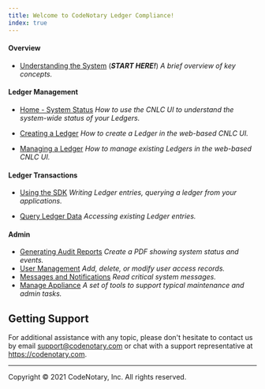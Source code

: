 ```yaml
---
title: Welcome to CodeNotary Ledger Compliance!
index: true
---
```


#### Overview

- [Understanding the System](/help/introduction) (_**START HERE!**_)
  _A brief overview of key concepts._

#### Ledger Management

- [Home - System Status](/help/overall-status)
  _How to use the CNLC UI to understand the system-wide status of your Ledgers._

- [Creating a Ledger](/help/create-ledger)
  _How to create a Ledger in the web-based CNLC UI._
- [Managing a Ledger](/help/manage-ledger)
  _How to manage existing Ledgers in the web-based CNLC UI._

#### Ledger Transactions

- [Using the SDK](/help/use-ledger)  _Writing Ledger entries, querying a ledger from your applications._

- [Query Ledger Data](/help/query-ledger)
  _Accessing existing Ledger entries._

#### Admin

- [Generating Audit Reports](/help/use-audit-reports)
  *Create a PDF showing system status and events.*
- [User Management](/help/user-management)
  *Add, delete, or modify user access records.*
- [Messages and Notifications](/help/messages)
  *Read critical system messages.*
- [Manage Appliance](/help/manage)
  *A set of tools to support typical maintenance and admin tasks.*

## Getting Support

For additional assistance with any topic, please don't hesitate to contact us by email support@codenotary.com or chat with a support representative at https://codenotary.com.

---------------------------------

Copyright © 2021 CodeNotary, Inc. All rights reserved.

<v-img src="/alt_logo.png" alt="" > </v-img>


